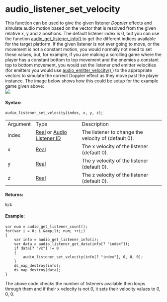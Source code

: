 # audio_listener_set_velocity

This function can be used to give the given listener *Doppler* effects
and simulate audio motion based on the vector that is resolved from the
given relative x, y and z positions. The default listener index is 0,
but you can use the function [ audio_get_listener_info()
](audio_get_listener_info) to get the different indices available
for the target platform. If the given listener is not ever going to
move, or the movement is not a constant motion, you would normally not
need to set these values, but, for example, if you are making a
scrolling game where the player has a constant bottom to top movement
and the enemies a constant top to bottom movement, you would set the
listener *and* emitter velocities (for emitters you would use [
audio_emitter_velocity() ](../Audio_Emitters/audio_emitter_velocity)
) to the appropriate vectors to simulate the correct Doppler effect as
they move past the player instance. The image below shows how this could
be setup for the example game given above:  
![](https://gms.magecorn.com/Manual/assets/Images/Scripting_Reference/GML/Reference/Audio/Audio_Listener_Velocity.png)  

#### Syntax:

``` gml
audio_listener_set_velocity(index, x, y, z);
```

|          |                                                                                                                                                                                                                    |                                                     |
|----------|--------------------------------------------------------------------------------------------------------------------------------------------------------------------------------------------------------------------|-----------------------------------------------------|
| Argument | Type                                                                                                                                                                                                               | Description                                         |
| index    |  [Real](../../../../../../GameMaker_Language/GML_Overview/Data_Types) or [Audio Listener ID](../../../../../../GameMaker_Language/GML_Reference/Asset_Management/Audio/Audio_Listeners/Audio_Listeners)    | The listener to change the velocity of (default 0). |
| x        |  [Real](../../../../../../GameMaker_Language/GML_Overview/Data_Types)                                                                                                                                          | The x velocity of the listener (default 0).         |
| y        |  [Real](../../../../../../GameMaker_Language/GML_Overview/Data_Types)                                                                                                                                          | The y velocity of the listener (default 0).         |
| z        |  [Real](../../../../../../GameMaker_Language/GML_Overview/Data_Types)                                                                                                                                          | The z velocity of the listener (default 0).         |

#### Returns:

``` gml
N/A
```

#### Example:

``` gml
var num = audio_get_listener_count();
for(var i = 0; i &amp;lt; num; ++i;)
{
    var info = audio_get_listener_info(i);
    var data = audio_listener_get_data(info[? "index"]);
    if data[? "vx"] != 0
    {
        audio_listener_set_velocity(info[? "index"], 0, 0, 0);
    }
    ds_map_destroy(info);
    ds_map_destroy(data);
}
```

The above code checks the number of listeners available then loops
through them and if their x velocity is not 0, it sets their velocity
values to 0, 0, 0.
